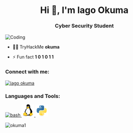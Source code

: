 <h1 align="center">Hi 👋, I'm Iago Okuma</h1>
<h3 align="center">Cyber Security Student</h3>
<img align="center" alt="Coding" width="500" src="https://i.pinimg.com/originals/55/01/60/5501609ee45d514d1f2c4a63502045e2.gif">

- 👨‍💻 TryHackMe **okuma**

- ⚡ Fun fact **1 0 1 0 1 1**

<h3 align="left">Connect with me:</h3>
<p align="left">
<a href="https://linkedin.com/in/iago okuma" target="blank"><img align="center" src="https://raw.githubusercontent.com/rahuldkjain/github-profile-readme-generator/master/src/images/icons/Social/linked-in-alt.svg" alt="iago okuma" height="30" width="40" /></a>
</p>

<h3 align="left">Languages and Tools:</h3>
<p align="left"> <a href="https://www.gnu.org/software/bash/" target="_blank" rel="noreferrer"> <img src="https://www.vectorlogo.zone/logos/gnu_bash/gnu_bash-icon.svg" alt="bash" width="40" height="40"/> </a> <a href="https://www.linux.org/" target="_blank" rel="noreferrer"> <img src="https://raw.githubusercontent.com/devicons/devicon/master/icons/linux/linux-original.svg" alt="linux" width="40" height="40"/> </a> <a href="https://www.python.org" target="_blank" rel="noreferrer"> <img src="https://raw.githubusercontent.com/devicons/devicon/master/icons/python/python-original.svg" alt="python" width="40" height="40"/> </a> </p>

<p><img align="center" src="https://github-readme-stats.vercel.app/api/top-langs?username=okuma1&show_icons=true&locale=en&layout=compact" alt="okuma1" /></p>
